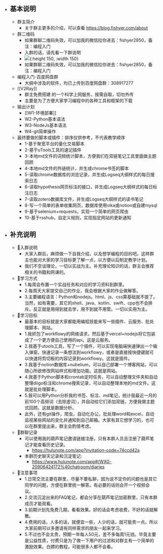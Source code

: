 - ## 基本说明
	- 群主简介
		- 关于群主更多的介绍，可以查看 https://blog.fishyer.com/about
	- 群二维码
		- 如果群聊二维码失效，可以加我的微信拉你进去：fishyer2850，备注：编程入门
		- 入群的话，请先看一下群说明
		- ![](https://yupic.oss-cn-shanghai.aliyuncs.com/75ecfa1fca858d03835d88d7cd5aade.jpg){:height 150, :width 150}
		- 如果群聊二维码失效，可以加我的微信拉你进去：fishyer2850，备注：编程入门
	- 编程入门-百度网盘群
		- 大纲中涉及的软件，均已上传到百度网盘群：308917277
	- [[V2Ray]]
		- 群主免费搭建 的一个科学上网服务，按需自取，切勿外传
		- 主要是为了方便大家学习编程中的各种工具和框架的下载
	- 输出计划
		- [[W1-环境部署]]
		- W2-Python基本语法
		- W3-NodeJs基本语法
		- W4-git简单操作
	- 最终要做的脚本或插件：排序仅供参考，不代表教学顺序
		- 1-基于聚宽平台的量化交易脚本
		- 2-基于uTools工具的速记插件
		- 3-本地md文件的词频统计脚本，方便我们在双链笔记工具里面做主题回顾
		- 4-本地md文件的外链统计，并生成chrome书签的脚本
		- 5-读取chrome数据库的浏览记录，并生成Logseq大纲样式的每日搜索日志
		- 6-读取hypothesis网页标注的接口，并生成Logseq大纲样式的每日标注日志
		- 7-读取zotero数据库文件，并生成Logseq大纲样式的读书笔记
		- 8-写一个简单的表单收集网页，数据库使用vika或notion或自建mysql
		- 9-基于selenium+requests，实现一个简单的网页爬虫
		- 10-基于rsshub，自定义规则，实现指定网站的更新通知
- ## 补充说明
	- 🍊入群说明
		- 大家入群后，麻烦做一下自我介绍，以及想学编程的目的吧。这样群主也能对大家的学习目标更了解一点，以方便以后制定教学计划。
		- 我们不空谈理论，一切以实战为主。补充理论知识的话，群主会推荐相关的书籍和网课的。
	- 🍎学习方式
		- 1.每周会布置一个实战任务和对应的学习资料到群里。
		- 2.每周天大家提交自己的作业，我会根据大家的作业做解答。
		- 3.主要编程语言：Python和nodejs。html、js、css算基础就不提了。当然，如有需要，其它的shell、java、kotlin、swift、cpp也不会排斥。反正就是用得到就去学，用不到就不用管。一切以实用为主。
	- 🍄学习目标
		- 最基本的目标就是大家都能用编程技能来写一些插件、云服务、批处理脚本、网站。
		- 1.我抓包了workflowy的网络请求，然后基于vercel+nodejs将它包装成了一个更方便自己使用的api。这是云服务。
		- 2.我基于utools工具，写了一个插件，可以实现电脑端快速弹出一个输入弹窗，快速记录一条想法到workflowy，或者是直接按快捷键就可以快速将剪切板的内容记录到workflowy。这就是插件。
		- 3.我基于notion数据库+nubelium，可以自己部署一个博客网站，可以随心所欲修改网站样式和增加功能。这就是网站。
		- 4.我基于Python脚本和crontab定时任务，可以自动整理文件夹和自动整理diigo标注和chrome搜索记录，可以自动整理本地的md文件。这就是批处理脚本。
		- 5.我可以用Python分析我的书签、标注、md笔记，统计我最近一月的前100个高频词（去除虚词），并自动给它们添加双链，方便我做主题式回顾。这就是数据分析。
		- 此外，还有git操作，爬虫，自动化办公，批处理word和excel，自动监视某些网站的变化并通知到自己邮箱。大家有其它想学习的，也可以在群里提出来，群主会酌情考虑。
	- 🍋群聊记录
		- 可以使用我的葫芦笔记邀请链接注册，只有本群人员且注册了葫芦笔记才能查看历史记录。
			- https://hulunote.com/app?invitation-code=74ccd42a
		- 本群历史聊天记录和沉淀笔记:
			- https://www.hulunote.com/app#/WXG-20906424172%40chatroom/diaries
	- 🍏注意事项
		- 1.日常交流主要在群里，尽量不要私聊，因为说不定你的问题也是其它同学的问题，方便在群里统一解答。有必要的话则会开一个视频会议。
		- 2.交流沉淀出来的FAQ笔记，都会分享在葫芦笔记加密群里，只有本群成员才能观看。
		- 3.前期计划先免费几期，看看效果。好的话会考虑收费，不好的话就解散。
		- 4.费用的话，人多的话，就便宜一些，人少的话，就可能贵一点。所以大家前期可以多邀请有同样需求的朋友一起来学习。
		- 5.不过也不会太贵，预期一年每人50元，差不多每周1元钱。毕竟主要是公益性质，付费只是为了做一下用户的过滤和对群主有一个简单的激励效果。白嫖的教程，可能很多人都不会看。